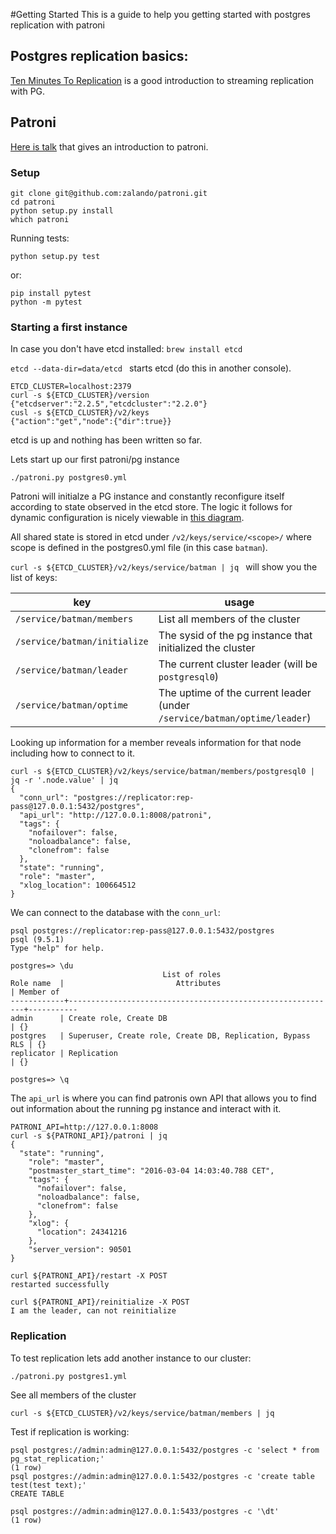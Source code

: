 #Getting Started
This is a guide to help you getting started with postgres replication with patroni

## Postgres replication basics:
[Ten Minutes To Replication](https://www.youtube.com/watch?v=BD7i9QImqic) is a good introduction to streaming replication with PG.

## Patroni
[Here is  talk](https://www.youtube.com/watch?v=OH9WSEiMsAw) that gives an introduction to patroni.

### Setup

```
git clone git@github.com:zalando/patroni.git
cd patroni
python setup.py install
which patroni
```

Running tests:
```
python setup.py test
```
or:
```
pip install pytest
python -m pytest
```

### Starting a first instance

In case you don't have etcd installed: `brew install etcd`

`etcd --data-dir=data/etcd ` starts etcd (do this in another console).
```
ETCD_CLUSTER=localhost:2379
curl -s ${ETCD_CLUSTER}/version
{"etcdserver":"2.2.5","etcdcluster":"2.2.0"}
cusl -s ${ETCD_CLUSTER}/v2/keys
{"action":"get","node":{"dir":true}}
```
etcd is up and nothing has been written so far.

Lets start up our first patroni/pg instance
```
./patroni.py postgres0.yml
```

Patroni will initialze a PG instance and constantly reconfigure itself according to state observed in the etcd store. The logic it follows for dynamic configuration is nicely viewable in [this diagram](https://github.com/zalando/patroni/blob/master/postgres-ha.pdf).

All shared state is stored in etcd under `/v2/keys/service/<scope>/` where scope is defined in the postgres0.yml file (in this case `batman`).

`curl -s ${ETCD_CLUSTER}/v2/keys/service/batman | jq ` will show you the list of keys:

| key | usage |
| --- | ----- |
| `/service/batman/members` | List all members of the cluster |
| `/service/batman/initialize` | The sysid of the pg instance that initialized the cluster |
| `/service/batman/leader` | The current cluster leader (will be `postgresql0`)|
| `/service/batman/optime` | The uptime of the current leader (under `/service/batman/optime/leader`) |

Looking up information for a member reveals information for that node including how to connect to it.
```
curl -s ${ETCD_CLUSTER}/v2/keys/service/batman/members/postgresql0 | jq -r '.node.value' | jq
{
  "conn_url": "postgres://replicator:rep-pass@127.0.0.1:5432/postgres",
  "api_url": "http://127.0.0.1:8008/patroni",
  "tags": {
    "nofailover": false,
    "noloadbalance": false,
    "clonefrom": false
  },
  "state": "running",
  "role": "master",
  "xlog_location": 100664512
}
```

We can connect to the database with the `conn_url`:

```
psql postgres://replicator:rep-pass@127.0.0.1:5432/postgres
psql (9.5.1)
Type "help" for help.

postgres=> \du
                                  List of roles
Role name  |                         Attributes                         | Member of
------------+------------------------------------------------------------+-----------
admin      | Create role, Create DB                                     | {}
postgres   | Superuser, Create role, Create DB, Replication, Bypass RLS | {}
replicator | Replication                                                | {}

postgres=> \q
```

The `api_url` is where you can find patronis own API that allows you to find out information about the running pg instance and interact with it.
```
PATRONI_API=http://127.0.0.1:8008
curl -s ${PATRONI_API}/patroni | jq
{
  "state": "running",
    "role": "master",
    "postmaster_start_time": "2016-03-04 14:03:40.788 CET",
    "tags": {
      "nofailover": false,
      "noloadbalance": false,
      "clonefrom": false
    },
    "xlog": {
      "location": 24341216
    },
    "server_version": 90501
}

curl ${PATRONI_API}/restart -X POST
restarted successfully

curl ${PATRONI_API}/reinitialize -X POST
I am the leader, can not reinitialize
```

### Replication

To test replication lets add another instance to our cluster:
```
./patroni.py postgres1.yml
```
See all members of the cluster
```
curl -s ${ETCD_CLUSTER}/v2/keys/service/batman/members | jq
```
Test if replication is working:
```
psql postgres://admin:admin@127.0.0.1:5432/postgres -c 'select * from pg_stat_replication;'
(1 row)
psql postgres://admin:admin@127.0.0.1:5432/postgres -c 'create table test(test text);'
CREATE TABLE

psql postgres://admin:admin@127.0.0.1:5433/postgres -c '\dt'
(1 row)
```
